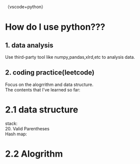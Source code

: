 （vscode+python）
# How do I use python???  
## 1. data analysis  
   Use third-party tool like numpy,pandas,xlrd,etc to analysis data.  
## 2. coding practice(leetcode)  
   Focus on the alogrrithm and data structure.  
   The contents that I've learned so far:  
   # 2.1 data structure
   stack:   
   20. Valid Parentheses  
   Hash map:  
   
   # 2.2 Alogrithm  
   
   
   
   
